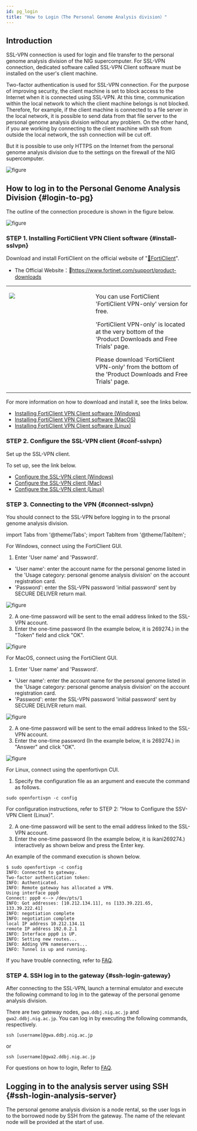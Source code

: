 ```yaml
---
id: pg_login
title: "How to Login（The Personal Genome Analysis division）"
---
```



## Introduction

SSL-VPN connection is used for login and file transfer to the personal genome analysis division of the NIG supercomputer. For SSL-VPN connection, dedicated software called SSL-VPN Client software must be installed on the user's client machine. 

Two-factor authentication is used for SSL-VPN connection. For the purpose of improving security, the client machine is set to block access to the Internet when it is connected using SSL-VPN. At this time, communication within the local network to which the client machine belongs is not blocked. Therefore, for example, if the client machine is connected to a file server in the local network, it is possible to send data from that file server to the personal genome analysis division without any problem. On the other hand, if you are working by connecting to the client machine with ssh from outside the local network, the ssh connection will be cut off.

But it is possible to use only HTTPS on the Internet from the personal genome analysis division due to the settings on the firewall of the NIG supercomputer.


![figure](sslvpn.png)


## How to log in to the Personal Genome Analysis Division {#login-to-pg}

The outline of the connection procedure is shown in the figure below.

![figure](howto.png)

### STEP 1. Installing FortiClient VPN Client software {#install-sslvpn}


Download and install FortiClient on the official website of "[&#x1f517;FortiClient](https://www.fortinet.com/support/product-downloads)".

- The Official Website：&#x1f517;https://www.fortinet.com/support/product-downloads

<table>
<tr>
<td width="400" valign="top">

![](forticlientonly.png)

</td>
<td width="400" valign="top">

You can use FortiClient 'FortiClient VPN-only' version for free.

'FortiClient VPN-only' is located at the very bottom of the 'Product Downloads and Free Trials' page.

Please download 'FortiClient VPN-only' from the bottom of the 'Product Downloads and Free Trials' page.

</td>
</tr>
</table>

For more information on how to download and install it, see the links below.

- [Installing FortiClient VPN Client software (Windows)](/guides/FAQ/faq_personal_genome/faq_ssl-vpn_install/pg_login_ssl-vpn_install_win)
- [Installing FortiClient VPN Client software (MacOS)](/guides/FAQ/faq_personal_genome/faq_ssl-vpn_install/pg_login_ssl-vpn_install_mac)
- [Installing FortiClient VPN Client software (Linux)](/guides/FAQ/faq_personal_genome/faq_ssl-vpn_install/pg_login_ssl-vpn_install_linux)


### STEP 2. Configure the SSL-VPN client {#conf-sslvpn}


Set up the SSL-VPN client.

To set up, see the link below.
- [Configure the SSL-VPN client (Windows)](/guides/FAQ/faq_personal_genome/ssl-vpn_config_file/pg_login_ssl-vpn_configure_file_win)
- [Configure the SSL-VPN client (Mac)](/guides/FAQ/faq_personal_genome/ssl-vpn_config_file/pg_login_ssl-vpn_configure_file_mac)
- [Configure the SSL-VPN client (Linux)](/guides/FAQ/faq_personal_genome/ssl-vpn_config_file/pg_login_ssl-vpn_configure_file_linux)


### STEP 3. Connecting to the VPN  {#connect-sslvpn}

You should connect to the SSL-VPN before logging in to the prsonal genome analysis division.

import Tabs from '@theme/Tabs';
import TabItem from '@theme/TabItem';

<Tabs>
<TabItem value="windows" label="Windows" attributes={{className: 'tab-blue'}}>
<div className="tab-blue-content">


For Windows, connect using the FortiClient GUI.

1. Enter 'User name' and 'Password'.
 - 'User name': enter the account name for the personal genome listed in the 'Usage category: personal genome analysis division' on the account registration card.
 - 'Password': enter the SSL-VPN password 'initial password' sent by SECURE DELIVER return mail.

![figure](VPNwin_13.png) 

2. A one-time password will be sent to the email address linked to the SSL-VPN account.
3. Enter the one-time password (In the example below, it is 269274.) in the "Token" field and click "OK".

![figure](VPNwin_16.png)

</div>
</TabItem>
<TabItem value="mac" label="MacOS" attributes={{className: 'tab-orange'}}>
<div className="tab-orange-content">

For MacOS, connect using the FortiClient GUI.

1. Enter 'User name' and 'Password'.
 - 'User name': enter the account name for the personal genome listed in the 'Usage category: personal genome analysis division' on the account registration card.
 - 'Password': enter the SSL-VPN password 'initial password' sent by SECURE DELIVER return mail.

![figure](VPNwin_13.png) 

2. A one-time password will be sent to the email address linked to the SSL-VPN account.
3. Enter the one-time password (In the example below, it is 269274.) in "Answer" and click "OK".

![figure](VPN_Mac_install_19.png)

</div>
</TabItem>
<TabItem value="linux" label="Linux" attributes={{className: 'tab-green'}}>
<div className="tab-green-content">

For Linux, connect using the openfortivpn CUI.

1. Specify the configuration file as an argument and execute the command as follows.

```
sudo openfortivpn -c config
```

For configuration instructions, refer to STEP 2: "How to Configure the SSV-VPN Client (Linux)".

2. A one-time password will be sent to the email address linked to the SSL-VPN account.
3. Enter the one-time password (In the example below, it is ikani269274.) interactively as shown below and press the Enter key.

An example of the command execution is shown below.

```
$ sudo openfortivpn -c config
INFO: Connected to gateway.
Two-factor authentication token:
INFO: Authenticated.
INFO: Remote gateway has allocated a VPN.
Using interface ppp0
Connect: ppp0 <--> /dev/pts/1
INFO: Got addresses: [10.212.134.11], ns [133.39.221.65, 133.39.222.41]
INFO: negotiation complete
INFO: negotiation complete
local IP address 10.212.134.11
remote IP address 192.0.2.1
INFO: Interface ppp0 is UP.
INFO: Setting new routes...
INFO: Adding VPN nameservers...
INFO: Tunnel is up and running.
```

</div>
</TabItem> 
</Tabs> 

If you have trouble connecting, refer to [FAQ](/guides/FAQ/faq_personal_genome/faq_forticlient/faq_forticlient#dialogbox_disappear).

### STEP 4. SSH log in to the gateway {#ssh-login-gateway}

After connecting to the SSL-VPN, launch a terminal emulator and execute the following command to log in to the gateway of the personal genome analysis division.

There are two gateway nodes, `gwa.ddbj.nig.ac.jp` and `gwa2.ddbj.nig.ac.jp`. You can log in by executing the following commands, respectively.

```
ssh [username]@gwa.ddbj.nig.ac.jp 
```

or

```
ssh [username]@gwa2.ddbj.nig.ac.jp 
```

For questions on how to login, Refer to [FAQ](/guides/FAQ/faq_personal_genome/faq_forticlient/faq_forticlient).


## Logging in to the analysis server using SSH {#ssh-login-analysis-server}

The personal genome analysis division is a node rental, so the user logs in to the borrowed node by SSH from the gateway.
The name of the relevant node will be provided at the start of use.

